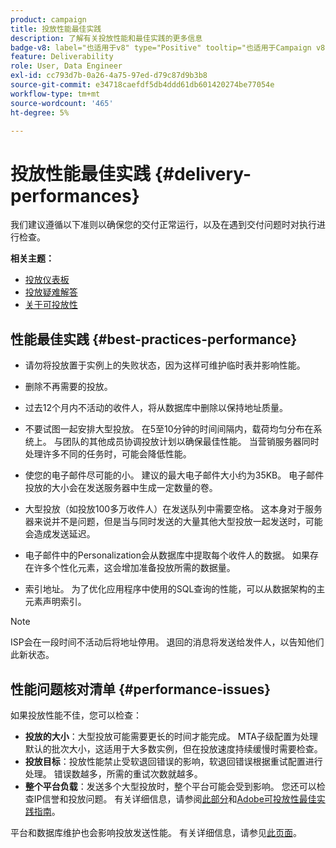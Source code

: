 ```yaml
---
product: campaign
title: 投放性能最佳实践
description: 了解有关投放性能和最佳实践的更多信息
badge-v8: label="也适用于v8" type="Positive" tooltip="也适用于Campaign v8"
feature: Deliverability
role: User, Data Engineer
exl-id: cc793d7b-0a26-4a75-97ed-d79c87d9b3b8
source-git-commit: e34718caefdf5db4ddd61db601420274be77054e
workflow-type: tm+mt
source-wordcount: '465'
ht-degree: 5%

---
```


# 投放性能最佳实践 {#delivery-performances}

我们建议遵循以下准则以确保您的交付正常运行，以及在遇到交付问题时对执行进行检查。

**相关主题：**

* [投放仪表板](delivery-dashboard.md)
* [投放疑难解答](delivery-troubleshooting.md)
* [关于可投放性](about-deliverability.md)

## 性能最佳实践 {#best-practices-performance}

* 请勿将投放置于实例上的失败状态，因为这样可维护临时表并影响性能。

* 删除不再需要的投放。

* 过去12个月内不活动的收件人，将从数据库中删除以保持地址质量。

* 不要试图一起安排大型投放。 在5至10分钟的时间间隔内，载荷均匀分布在系统上。 与团队的其他成员协调投放计划以确保最佳性能。 当营销服务器同时处理许多不同的任务时，可能会降低性能。

* 使您的电子邮件尽可能的小。 建议的最大电子邮件大小约为35KB。 电子邮件投放的大小会在发送服务器中生成一定数量的卷。

* 大型投放（如投放100多万收件人）在发送队列中需要空格。 这本身对于服务器来说并不是问题，但是当与同时发送的大量其他大型投放一起发送时，可能会造成发送延迟。

* 电子邮件中的Personalization会从数据库中提取每个收件人的数据。 如果存在许多个性化元素，这会增加准备投放所需的数据量。

* 索引地址。 为了优化应用程序中使用的SQL查询的性能，可以从数据架构的主元素声明索引。

>[!NOTE]
>
>ISP会在一段时间不活动后将地址停用。 退回的消息将发送给发件人，以告知他们此新状态。

## 性能问题核对清单 {#performance-issues}

如果投放性能不佳，您可以检查：

* **投放的大小**：大型投放可能需要更长的时间才能完成。 MTA子级配置为处理默认的批次大小，这适用于大多数实例，但在投放速度持续缓慢时需要检查。
* **投放目标**：投放性能禁止受软退回错误的影响，软退回错误根据重试配置进行处理。 错误数越多，所需的重试次数就越多。
* **整个平台负载**：发送多个大型投放时，整个平台可能会受到影响。 您还可以检查IP信誉和投放问题。 有关详细信息，请参阅[此部分](about-deliverability.md)和[Adobe可投放性最佳实践指南](https://experienceleague.adobe.com/docs/deliverability-learn/deliverability-best-practice-guide/introduction.html?lang=zh-Hans)。

平台和数据库维护也会影响投放发送性能。 有关详细信息，请参见[此页面](../../production/using/database-performances.md)。
